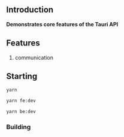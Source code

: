 ## Introduction

**Demonstrates core features of the Tauri API**

## Features
1. communication

## Starting

```cmd
yarn

yarn fe:dev

yarn be:dev
```


### Building

```bash


```


